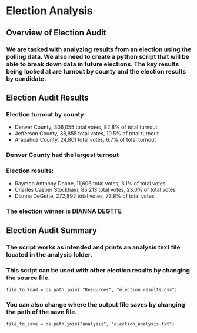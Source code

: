# Election Analysis

## Overview of Election Audit
### We are tasked with analyzing results from an election using the polling data. We also need to create a python script that will be able to break down data in future elections. The key results being looked at are turnout by county and the election results by candidate.

## Election Audit Results
### Election turnout by county:
- Denver County, 306,055 total votes, 82.8% of total turnout
- Jefferson County, 38,855 total votes, 10.5% of total turnout
- Arapahoe County, 24,801 total votes, 6.7% of total turnout
### Denver County had the largest turnout
### Election results:
- Raymon Anthony Doane, 11,606 total votes, 3.1% of total votes
- Charles Casper Stockham, 85,213 total votes, 23.0% of total votes
- Dianna DeGette, 272,892 total votes, 73.8% of total votes
### The election winner is DIANNA DEGTTE

## Election Audit Summary
### The script works as intended and prints an analysis text file located in the analysis folder.
### This script can be used with other election results by changing the source file.
```
file_to_load = os.path.join( "Resources", "election_results.csv")
```
### You can also change where the output file saves by changing the path of the save file.
```
file_to_save = os.path.join("analysis", "election_analysis.txt")
```